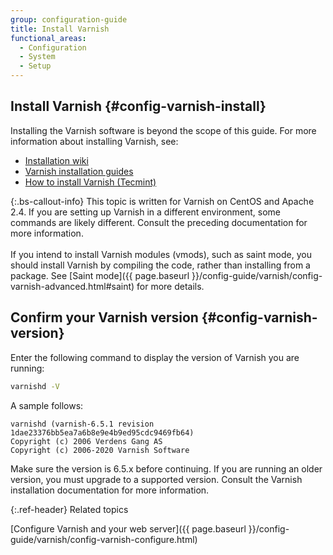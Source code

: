 ```yaml
---
group: configuration-guide
title: Install Varnish
functional_areas:
  - Configuration
  - System
  - Setup
---
```


## Install Varnish {#config-varnish-install}

Installing the Varnish software is beyond the scope of this guide. For more information about installing Varnish, see:

*  [Installation wiki](https://www.varnish-software.com/wiki/start/index.html)
*  [Varnish installation guides](https://www.varnish-cache.org/docs)
*  [How to install Varnish (Tecmint)](https://www.tecmint.com/install-varnish-cache-web-accelerator/)

{:.bs-callout-info}
This topic is written for Varnish on CentOS and Apache 2.4. If you are setting up Varnish in a different environment, some commands are likely different. Consult the preceding documentation for more information.<br><br>If you intend to install Varnish modules (vmods), such as saint mode, you should install Varnish by compiling the code, rather than installing from a package. See [Saint mode]({{ page.baseurl }}/config-guide/varnish/config-varnish-advanced.html#saint) for more details.

## Confirm your Varnish version {#config-varnish-version}

Enter the following command to display the version of Varnish you are running:

```bash
varnishd -V
```

A sample follows:

```terminal
varnishd (varnish-6.5.1 revision 1dae23376bb5ea7a6b8e9e4b9ed95cdc9469fb64)
Copyright (c) 2006 Verdens Gang AS
Copyright (c) 2006-2020 Varnish Software
```

Make sure the version is 6.5.x before continuing. If you are running an older version, you must upgrade to a supported version. Consult the Varnish installation documentation for more information.

{:.ref-header}
Related topics

[Configure Varnish and your web server]({{ page.baseurl }}/config-guide/varnish/config-varnish-configure.html)
